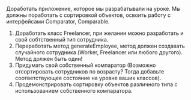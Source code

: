 Доработать приложение, которое мы разрабатывали на уроке.
Мы должны поработать с сортировкой объектов, освоить работу с интерфейсами Comparator, Comparable.

1. Доработать класс Freelancer, при желании можно разработать и свой собтственный тип сотрудника.
2. Переработать метод generateEmployee, метод должен создавать случайного сотрудника (Worker, Freelancer или любого другого). Метод должен быть один!
3. Придумать свой собственный компаратор (Возможно отсортировать сотрудников по возрасту? Тогда добавьте соответствующее состояние на уровне ваших классов).
4. Продемонстрировать сортировку объектов различного типа с использованием собственного компаратора.
